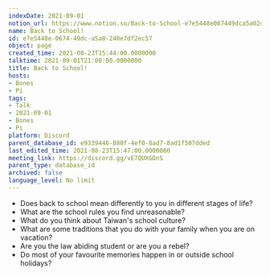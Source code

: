 ```yaml
---
indexDate: 2021-09-01
notion_url: https://www.notion.so/Back-to-School-e7e5448e067449dca5a0240e7df2ec57
name: Back to School!
id: e7e5448e-0674-49dc-a5a0-240e7df2ec57
object: page
created_time: 2021-08-23T15:44:00.0000000
talktime: 2021-09-01T21:00:00.0000000
title: Back to School!
hosts:
- Bones
- Pi
tags:
- Talk
- 2021-09-01
- Bones
- Pi
platform: Discord
parent_database_id: e9339446-880f-4ef0-8ad7-8ad1f507dded
last_edited_time: 2021-08-23T15:47:00.0000000
meeting_link: https://discord.gg/vE7QUXGDnS
parent_type: database_id
archived: false
language_level: No limit
---
```


   - Does back to school mean differently to you in different stages of life?
   - What are the school rules you find unreasonable?
   - What do you think about Taiwan's school culture?
   - What are some traditions that you do with your family when you are on vacation?
   - Are you the law abiding student or are you a rebel?
   - Do most of your favourite memories happen in or outside school holidays?








